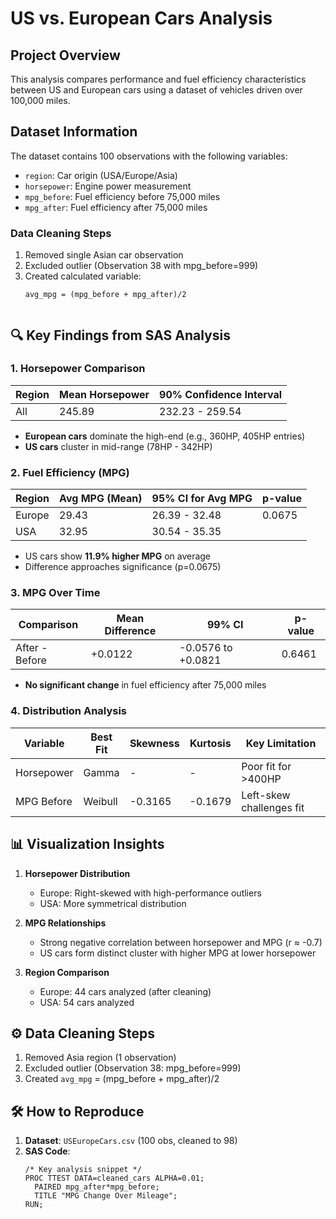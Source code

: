 # US vs. European Cars Analysis

## Project Overview
This analysis compares performance and fuel efficiency characteristics between US and European cars using a dataset of vehicles driven over 100,000 miles.

## Dataset Information
The dataset contains 100 observations with the following variables:
- `region`: Car origin (USA/Europe/Asia)
- `horsepower`: Engine power measurement
- `mpg_before`: Fuel efficiency before 75,000 miles
- `mpg_after`: Fuel efficiency after 75,000 miles

### Data Cleaning Steps
1. Removed single Asian car observation
2. Excluded outlier (Observation 38 with mpg_before=999)
3. Created calculated variable:
   ```sas
   avg_mpg = (mpg_before + mpg_after)/2


## 🔍 Key Findings from SAS Analysis

### 1. Horsepower Comparison
| Region  | Mean Horsepower | 90% Confidence Interval |
|---------|-----------------|-------------------------|
| All     | 245.89          | 232.23 - 259.54         |

- **European cars** dominate the high-end (e.g., 360HP, 405HP entries)
- **US cars** cluster in mid-range (78HP - 342HP)

### 2. Fuel Efficiency (MPG)
| Region  | Avg MPG (Mean) | 95% CI for Avg MPG       | p-value |
|---------|----------------|--------------------------|---------|
| Europe  | 29.43          | 26.39 - 32.48            | 0.0675  |
| USA     | 32.95          | 30.54 - 35.35            |         |

- US cars show **11.9% higher MPG** on average
- Difference approaches significance (p=0.0675)

### 3. MPG Over Time
| Comparison       | Mean Difference | 99% CI               | p-value |
|------------------|-----------------|----------------------|---------|
| After - Before   | +0.0122         | -0.0576 to +0.0821   | 0.6461  |

- **No significant change** in fuel efficiency after 75,000 miles

### 4. Distribution Analysis
| Variable      | Best Fit       | Skewness | Kurtosis | Key Limitation |
|---------------|----------------|----------|----------|----------------|
| Horsepower    | Gamma          | -        | -        | Poor fit for >400HP |
| MPG Before    | Weibull        | -0.3165  | -0.1679  | Left-skew challenges fit |

## 📊 Visualization Insights
1. **Horsepower Distribution**
   - Europe: Right-skewed with high-performance outliers
   - USA: More symmetrical distribution

2. **MPG Relationships**
   - Strong negative correlation between horsepower and MPG (r ≈ -0.7)
   - US cars form distinct cluster with higher MPG at lower horsepower

3. **Region Comparison**
   - Europe: 44 cars analyzed (after cleaning)
   - USA: 54 cars analyzed

## ⚙️ Data Cleaning Steps
1. Removed Asia region (1 observation)
2. Excluded outlier (Observation 38: mpg_before=999)
3. Created `avg_mpg` = (mpg_before + mpg_after)/2

## 🛠️ How to Reproduce
1. **Dataset**: `USEuropeCars.csv` (100 obs, cleaned to 98)
2. **SAS Code**:
   ```sas
   /* Key analysis snippet */
   PROC TTEST DATA=cleaned_cars ALPHA=0.01;
     PAIRED mpg_after*mpg_before;
     TITLE "MPG Change Over Mileage";
   RUN;